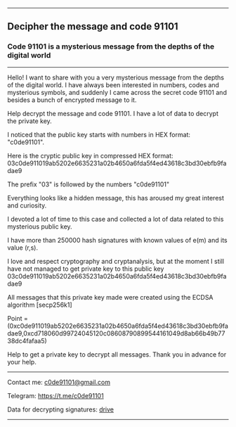 -------------------------
## Decipher the message and code 91101
### Code 91101 is a mysterious message from the depths of the digital world
-------------------------

Hello! I want to share with you a very mysterious message from the depths of the digital world.
I have always been interested in numbers, codes and mysterious symbols, and suddenly I came across the secret code 91101 and besides a bunch of encrypted message to it.

Help decrypt the message and code 91101. I have a lot of data to decrypt the private key.

I noticed that the public key starts with numbers in HEX format: "c0de91101".

Here is the cryptic public key in compressed HEX format: 03c0de911019ab5202e6635231a02b4650a6fda5f4ed43618c3bd30ebfb9fadae9

The prefix "03" is followed by the numbers "c0de91101"

Everything looks like a hidden message, this has aroused my great interest and curiosity.

I devoted a lot of time to this case and collected a lot of data related to this mysterious public key.

I have more than 250000 hash signatures with known values of e(m) and its value (r,s).

I love and respect cryptography and cryptanalysis, but at the moment I still have not managed to get private key to this public key 03c0de911019ab5202e6635231a02b4650a6fda5f4ed43618c3bd30ebfb9fadae9

All messages that this private key made were created using the ECDSA algorithm [secp256k1]

Point = (0xc0de911019ab5202e6635231a02b4650a6fda5f4ed43618c3bd30ebfb9fadae9,0xcd718060d99724045120c08608790899544161049d8ab66b49b7738dc4fafaa5)

Help to get a private key to decrypt all messages. Thank you in advance for your help.

-------------------------

Contact me: c0de91101@gmail.com

Telegram: https://t.me/c0de91101

Data for decrypting signatures: [drive](https://drive.google.com/drive/u/2/folders/1flAozHYUl0OMnq5wslVd2vxHtQtQXvu3)

-------------------------
